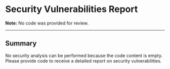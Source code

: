 # Security Vulnerabilities Report

**Note:** No code was provided for review.

---

## Summary

No security analysis can be performed because the code content is empty. Please provide code to receive a detailed report on security vulnerabilities.